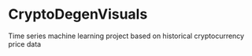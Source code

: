 # CryptoDegenVisuals
Time series machine learning project based on historical cryptocurrency price data
